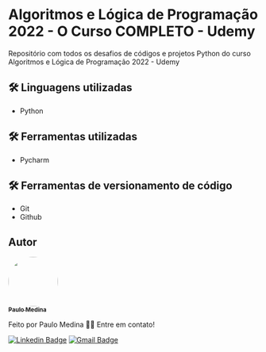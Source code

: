 # Algoritmos e Lógica de Programação 2022 - O Curso COMPLETO - Udemy

Repositório com todos os desafios de códigos e projetos Python do curso Algoritmos e Lógica de Programação 2022 - Udemy

## 🛠 Linguagens utilizadas

- Python

## 🛠 Ferramentas utilizadas

- Pycharm

## 🛠 Ferramentas de versionamento de código

- Git
- Github

## Autor

<a href="https://www.linkedin.com/in/paulomedinabr01/">
 <img style="border-radius: 50%;" src="https://media-exp1.licdn.com/dms/image/D4D35AQHQwhrY8rKSvA/profile-framedphoto-shrink_400_400/0/1668272961559?e=1669233600&v=beta&t=1s95mVzsRr5FprBYqdrmmgjg3cuZ5kYCOyBd5uZKj1c" width="100px;" alt=""/>
 <br />
 <sub><b>Paulo Medina</b></sub></a> <a href="https://www.linkedin.com/in/paulomedinabr01/" title="LinkedIn"></a>

Feito por Paulo Medina 👋🏽 Entre em contato!

[![Linkedin Badge](https://img.shields.io/badge/-Paulo-blue?style=flat-square&logo=Linkedin&logoColor=white&link=https://www.linkedin.com/in/paulomedinabr01/)](https://www.linkedin.com/in/paulomedinabr01/)
[![Gmail Badge](https://img.shields.io/badge/-Paulo-c14438?style=flat-square&logo=Gmail&logoColor=white&link=mailto:paulomedinabr01@gmail.com)](mailto:paulomedinabr01@gmail.com)
